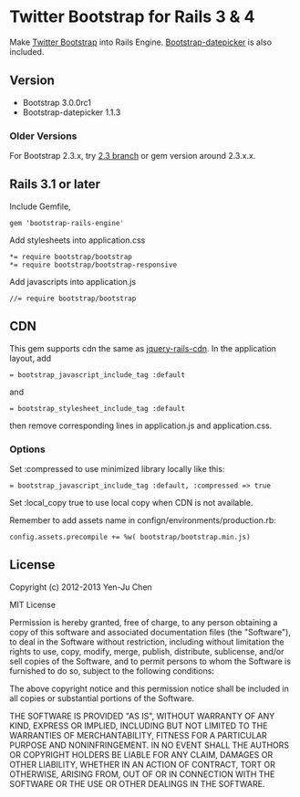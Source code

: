 # Twitter Bootstrap for Rails 3 & 4
Make [Twitter Bootstrap](http://twitter.github.com/bootstrap) into Rails Engine. [Bootstrap-datepicker](https://github.com/eternicode/bootstrap-datepicker) is also included.

## Version
* Bootstrap 3.0.0rc1
* Bootstrap-datepicker 1.1.3

### Older Versions

For Bootstrap 2.3.x, try [2.3 branch](https://github.com/yjchen/bootstrap-rails-engine/tree/2.3) or gem version around 2.3.x.x.

## Rails 3.1 or later
Include Gemfile,

    gem 'bootstrap-rails-engine'

Add stylesheets into application.css

    *= require bootstrap/bootstrap
    *= require bootstrap/bootstrap-responsive

Add javascripts into application.js

    //= require bootstrap/bootstrap

## CDN

This gem supports cdn the same as [jquery-rails-cdn](https://github.com/yjchen/jquery-rails-cdn). In the application layout, add

    = bootstrap_javascript_include_tag :default

and 

    = bootstrap_stylesheet_include_tag :default

then remove corresponding lines in application.js and application.css.

### Options

Set :compressed to use minimized library locally like this:

    = bootstrap_javascript_include_tag :default, :compressed => true

Set :local_copy true to use local copy when CDN is not available.

Remember to add assets name in confign/environments/production.rb:

    config.assets.precompile += %w( bootstrap/bootstrap.min.js)

## License

Copyright (c) 2012-2013 Yen-Ju Chen

MIT License

Permission is hereby granted, free of charge, to any person obtaining
a copy of this software and associated documentation files (the
"Software"), to deal in the Software without restriction, including
without limitation the rights to use, copy, modify, merge, publish,
distribute, sublicense, and/or sell copies of the Software, and to
permit persons to whom the Software is furnished to do so, subject to
the following conditions:

The above copyright notice and this permission notice shall be
included in all copies or substantial portions of the Software.

THE SOFTWARE IS PROVIDED "AS IS", WITHOUT WARRANTY OF ANY KIND,
EXPRESS OR IMPLIED, INCLUDING BUT NOT LIMITED TO THE WARRANTIES OF
MERCHANTABILITY, FITNESS FOR A PARTICULAR PURPOSE AND
NONINFRINGEMENT. IN NO EVENT SHALL THE AUTHORS OR COPYRIGHT HOLDERS BE
LIABLE FOR ANY CLAIM, DAMAGES OR OTHER LIABILITY, WHETHER IN AN ACTION
OF CONTRACT, TORT OR OTHERWISE, ARISING FROM, OUT OF OR IN CONNECTION
WITH THE SOFTWARE OR THE USE OR OTHER DEALINGS IN THE SOFTWARE.
